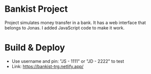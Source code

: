 # Bankist Project
Project simulates money transfer in a bank. It has a web interface that belongs to Jonas. I added JavaScript code to make it work.

# Build & Deploy
- Use username and pin: "JS - 1111" or "JD - 2222" to test
- Link: https://bankist-trg.netlify.app/
